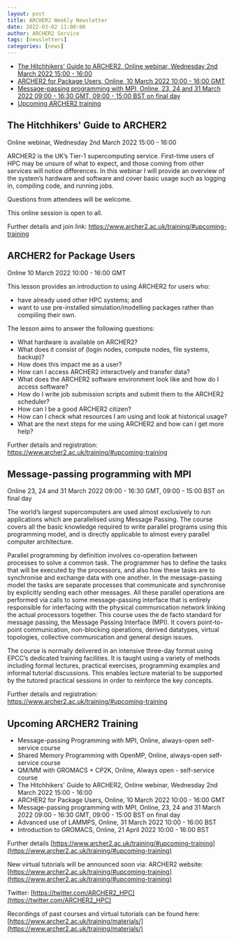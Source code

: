 ```yaml
---
layout: post
title: ARCHER2 Weekly Newsletter
date: 2022-03-02 11:00:00
author: ARCHER2 Service
tags: [newsletters] 
categories: [news]
---
```



- [The Hitchhikers' Guide to ARCHER2, Online webinar, Wednesday 2nd March 2022 15:00 - 16:00](#the-hitchhikers-guide-to-archer2)
- [ARCHER2 for Package Users, Online, 10 March 2022 10:00 - 16:00 GMT](#archer2-for-package-users)
- [Message-passing programming with MPI, Online, 23, 24 and 31 March 2022 09:00 - 16:30 GMT, 09:00 - 15:00 BST on final day](#message-passing-programming-with-mpi) 
- [Upcoming ARCHER2 training](#upcoming-archer2-training) 


## The Hitchhikers' Guide to ARCHER2

Online webinar, Wednesday 2nd March 2022 15:00 - 16:00
 
ARCHER2 is the UK’s Tier-1 supercomputing service. First-time users of HPC may be unsure of what to expect, and those coming from other services will notice differences. In this webinar I will provide an overview of the system’s hardware and software and cover basic usage such as logging in, compiling code, and running jobs.

Questions from attendees will be welcome.

This online session is open to all. 

Further details and join link: <https://www.archer2.ac.uk/training/#upcoming-training>
 

## ARCHER2 for Package Users

Online 10 March 2022 10:00 - 16:00 GMT

This lesson provides an introduction to using ARCHER2 for users who:

- have already used other HPC systems; and
- want to use pre-installed simulation/modelling packages rather than compiling their own.

The lesson aims to answer the following questions:

- What hardware is available on ARCHER2?
- What does it consist of (login nodes, compute nodes, file systems, backup)?
- How does this impact me as a user?
- How can I access ARCHER2 interactively and transfer data?
- What does the ARCHER2 software environment look like and how do I access software?
- How do I write job submission scripts and submit them to the ARCHER2 scheduler?
- How can I be a good ARCHER2 citizen?
- How can I check what resources I am using and look at historical usage?
- What are the next steps for me using ARCHER2 and how can I get more help?
 
Further details and registration: <https://www.archer2.ac.uk/training/#upcoming-training>
  

## Message-passing programming with MPI

Online 	23, 24 and 31 March 2022 09:00 - 16:30 GMT, 09:00 - 15:00 BST on final day 
 
The world’s largest supercomputers are used almost exclusively to run applications which are parallelised using Message Passing. The course covers all the basic knowledge required to write parallel programs using this programming model, and is directly applicable to almost every parallel computer architecture.

Parallel programming by definition involves co-operation between processes to solve a common task. The programmer has to define the tasks that will be executed by the processors, and also how these tasks are to synchronise and exchange data with one another. In the message-passing model the tasks are separate processes that communicate and synchronise by explicitly sending each other messages. All these parallel operations are performed via calls to some message-passing interface that is entirely responsible for interfacing with the physical communication network linking the actual processors together. This course uses the de facto standard for message passing, the Message Passing Interface (MPI). It covers point-to-point communication, non-blocking operations, derived datatypes, virtual topologies, collective communication and general design issues.

The course is normally delivered in an intensive three-day format using EPCC’s dedicated training facilities. It is taught using a variety of methods including formal lectures, practical exercises, programming examples and informal tutorial discussions. This enables lecture material to be supported by the tutored practical sessions in order to reinforce the key concepts.
 
Further details and registration: <https://www.archer2.ac.uk/training/#upcoming-training>
 



## Upcoming ARCHER2 Training

- Message-passing Programming with MPI, Online, always-open self-service course
- Shared Memory Programming with OpenMP, Online, always-open self-service course
- QM/MM with GROMACS + CP2K, Online, Always open - self-service course
- The Hitchhikers' Guide to ARCHER2, Online webinar, Wednesday 2nd March 2022 15:00 - 16:00
- ARCHER2 for Package Users, Online, 10 March 2022 10:00 - 16:00 GMT 
- Message-passing programming with MPI, Online, 23, 24 and 31 March 2022 09:00 - 16:30 GMT, 09:00 - 15:00 BST on final day 
- Advanced use of LAMMPS, Online, 31 March 2022 10:00 - 16:00 BST
- Introduction to GROMACS, Online, 21 April 2022 10:00 - 16:00 BST 



Further details [https://www.archer2.ac.uk/training/#upcoming-training](https://www.archer2.ac.uk/training/#upcoming-training)

New virtual tutorials will be announced soon via: ARCHER2 website: [https://www.archer2.ac.uk/training/#upcoming-training](https://www.archer2.ac.uk/training/#upcoming-training)

Twitter: [https://twitter.com/ARCHER2_HPC](https://twitter.com/ARCHER2_HPC)

Recordings of past courses and virtual tutorials can be found here: [https://www.archer2.ac.uk/training/materials/](https://www.archer2.ac.uk/training/materials/)

